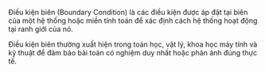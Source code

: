 Điều kiện biên (Boundary Condition) là các điều kiện được áp đặt tại biên của một hệ thống hoặc miền tính toán để xác định cách hệ thống hoạt động tại ranh giới của nó.

Điều kiện biên thường xuất hiện trong toán học, vật lý, khoa học máy tính và kỹ thuật để đảm bảo bài toán có nghiệm duy nhất hoặc phản ánh đúng thực tế.